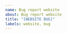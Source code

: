 ```yaml
---
name: Bug report website
about: Bug report website
title: "[WEBSITE BUG]"
labels: website, bug
---
```



